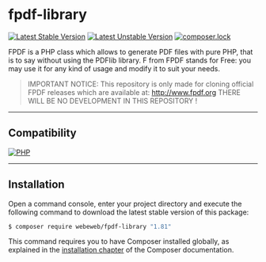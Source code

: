 fpdf-library
============

[![Latest Stable Version](https://poser.pugx.org/webeweb/fpdf-library/v/stable)](https://packagist.org/packages/webeweb/fpdf-library) [![Latest Unstable Version](https://poser.pugx.org/webeweb/fpdf-library/v/unstable)](https://packagist.org/packages/webeweb/fpdf-library) [![composer.lock](https://poser.pugx.org/webeweb/core-library/composerlock)](https://packagist.org/packages/webeweb/core-library)

FPDF is a PHP class which allows to generate PDF files with pure PHP, that is to
say without using the PDFlib library. F from FPDF stands for Free: you may use
it for any kind of usage and modify it to suit your needs.

> IMPORTANT NOTICE: This repository is only made for cloning official FPDF
> releases which are available at: http://www.fpdf.org THERE WILL BE NO
> DEVELOPMENT IN THIS REPOSITORY !

---

## Compatibility

[![PHP](https://img.shields.io/badge/PHP-%5E5.6%7C%5E7.0-blue.svg)](http://php.net)

---

## Installation

Open a command console, enter your project directory and execute the following
command to download the latest stable version of this package:

```bash
$ composer require webeweb/fpdf-library "1.81"
```

This command requires you to have Composer installed globally, as explained in
the [installation chapter](https://getcomposer.org/doc/00-intro.md) of the
Composer documentation.
